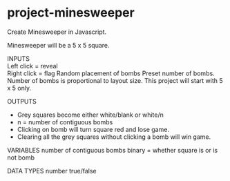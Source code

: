 # project-minesweeper
Create Minesweeper in Javascript.

Minesweeper will be a 5 x 5 square.


INPUTS <br>
Left click = reveal <br>
Right click = flag
Random placement of bombs
Preset number of bombs. Number of bombs is proportional to layout size. This project will start with 5 x 5 only.


OUTPUTS

- Grey squares become either white/blank or white/n
- n = number of contiguous bombs
- Clicking on bomb will turn square red and lose game.
- Clearing all the grey squares without clicking a bomb will win game.


VARIABLES
number of contiguous bombs
binary = whether square is or is not bomb


DATA TYPES
number
true/false

